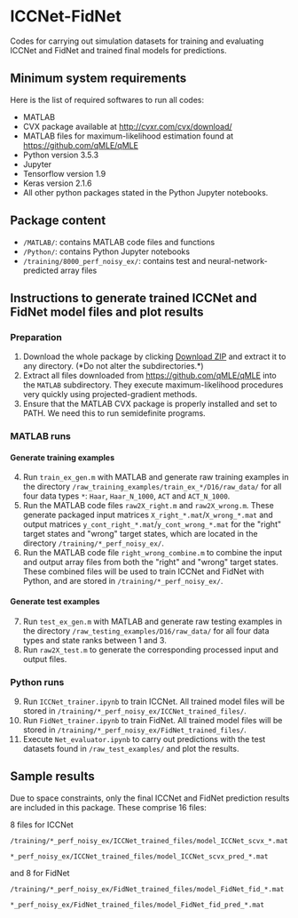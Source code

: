 # ICCNet-FidNet
Codes for carrying out simulation datasets for training and evaluating ICCNet and FidNet and trained final models for predictions.

## Minimum system requirements
Here is the list of required softwares to run all codes:
* MATLAB
* CVX package available at http://cvxr.com/cvx/download/
* MATLAB files for maximum-likelihood estimation found at https://github.com/qMLE/qMLE
* Python version 3.5.3
* Jupyter
* Tensorflow version 1.9
* Keras version 2.1.6
* All other python packages stated in the Python Jupyter notebooks.

## Package content
* `/MATLAB/`: contains MATLAB code files and functions
* `/Python/`: contains Python Jupyter notebooks
* `/training/8000_perf_noisy_ex/`: contains test and neural-network-predicted array files

## Instructions to generate trained ICCNet and FidNet model files and plot results
### Preparation
1. Download the whole package by clicking [Download ZIP](https://github.com/ACAD-repo/ICCNet-FidNet/archive/main.zip) and extract it to any directory. (\*Do not alter the subdirectories.\*)
2. Extract all files downloaded from https://github.com/qMLE/qMLE into the `MATLAB` subdirectory. They execute maximum-likelihood procedures very quickly using projected-gradient methods.
3. Ensure that the MATLAB CVX package is properly installed and set to PATH. We need this to run semidefinite programs.

### MATLAB runs
#### Generate training examples
4. Run `train_ex_gen.m` with MATLAB and generate raw training examples in the directory `/raw_training_examples/train_ex_*/D16/raw_data/` for all four data types `*`: `Haar`, `Haar_N_1000`, `ACT` and `ACT_N_1000`.
5. Run the MATLAB code files `raw2X_right.m` and `raw2X_wrong.m`. These generate packaged input matrices `X_right_*.mat`/`X_wrong_*.mat` and output matrices `y_cont_right_*.mat`/`y_cont_wrong_*.mat` for the "right" target states and "wrong" target states, which are located in the directory `/training/*_perf_noisy_ex/`.
6. Run the MATLAB code file `right_wrong_combine.m` to combine the input and output array files from both the "right" and "wrong" target states. These combined files will be used to train ICCNet and FidNet with Python, and are stored in `/training/*_perf_noisy_ex/`.
#### Generate test examples
7. Run `test_ex_gen.m` with MATLAB and generate raw testing examples in the directory `/raw_testing_examples/D16/raw_data/` for all four data types and state ranks between 1 and 3.
8. Run `raw2X_test.m` to generate the corresponding processed input and output files.

### Python runs
9. Run `ICCNet_trainer.ipynb` to train ICCNet. All trained model files will be stored in `/training/*_perf_noisy_ex/ICCNet_trained_files/`.
10. Run `FidNet_trainer.ipynb` to train FidNet. All trained model files will be stored in `/training/*_perf_noisy_ex/FidNet_trained_files/`.
11. Execute `Net_evaluator.ipynb` to carry out predictions with the test datasets found in `/raw_test_examples/` and plot the results.

## Sample results
Due to space constraints, only the final ICCNet and FidNet prediction results are included in this package. These comprise 16 files:

8 files for ICCNet 

`/training/*_perf_noisy_ex/ICCNet_trained_files/model_ICCNet_scvx_*.mat`

`*_perf_noisy_ex/ICCNet_trained_files/model_ICCNet_scvx_pred_*.mat`

and 8 for FidNet 

`/training/*_perf_noisy_ex/FidNet_trained_files/model_FidNet_fid_*.mat`

`*_perf_noisy_ex/FidNet_trained_files/model_FidNet_fid_pred_*.mat`
